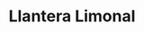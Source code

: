 ---
title: "Llantera Limonal"
url: /las-juntas/llantera-limonal/
shop: reparación de automóviles
---